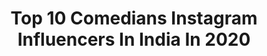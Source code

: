 ---
title: Top 10 Comedians Instagram Influencers In India In 2020
description: >-
  Find top comedians Instagram influencers in India in 2020. Most popular hashtags: #tiktok #comedy #coronavirus #travelphotography.
platform: Instagram
profiles:
  - username: "wrennwoods"
    fullname: >-
      Wrenn Woods
    location: "India"
    followers: 15123
    engagement: 280
    commentsToLikes: 0.055834
    avatar: "https://scontent-amt2-1.cdninstagram.com/v/t51.2885-19/s320x320/68739277_467760244074826_6706061687142744064_n.jpg?_nc_ht=scontent-amt2-1.cdninstagram.com&_nc_ohc=LburY1SgoRYAX8bUklN&oh=cd735c4fa2d79a109fe68d9d3a2f24f9&oe=5EB82A6A"
    verified: false
    hashtags: "#stayinside"
  - username: "eddiebcomedy"
    fullname: >-
      Eddie B
    location: "India"
    followers: 150846
    engagement: 651
    commentsToLikes: 0.071962
    avatar: "https://scontent-lhr8-1.cdninstagram.com/v/t51.2885-19/s320x320/87612557_645433746284232_3628334053209407488_n.jpg?_nc_ht=scontent-lhr8-1.cdninstagram.com&_nc_ohc=N_hwARETn7sAX_G8iYu&oh=506a137184e5962d327f7fb2fb691403&oe=5EBC131A"
    verified: true
    hashtags: "#eddiebcomedy, #teachersfollowteachers, #teacherslife, #teachersofinstagram"
  - username: "inaginasethi"
    fullname: >-
      Nagina Sethi Vines
    location: "India"
    followers: 48317
    engagement: 1720
    commentsToLikes: 0.025421
    avatar: "https://scontent-ams4-1.cdninstagram.com/v/t51.2885-19/s320x320/91162883_174832033494047_1017658935617781760_n.jpg?_nc_ht=scontent-ams4-1.cdninstagram.com&_nc_ohc=ud0HNrvwPtcAX-H5VTx&oh=4c875d5ed9ca0448a7acd16c4a2f54d8&oe=5EBD48FC"
    verified: false
    hashtags: "#handwashchallenge, #playathome, #natureza, #traveltheworld"
  - username: "izabellamiko"
    fullname: >-
      Izabella Miko|Fun+Inspiration
    location: "India"
    followers: 122131
    engagement: 358
    commentsToLikes: 0.065776
    avatar: "https://scontent-amt2-1.cdninstagram.com/v/t51.2885-19/s320x320/44889905_765717337098930_4190969821183082496_n.jpg?_nc_ht=scontent-amt2-1.cdninstagram.com&_nc_ohc=bpCjvPoBdm8AX8L6Exv&oh=ce7b7d0ab3ffefecefadc2d72f1e3afc&oe=5EBC4D22"
    verified: true
    hashtags: "#allow, #howtomanifest, #help, #youarenotalone"
  - username: "theskygupta"
    fullname: >-
      Aakash Gupta
    location: "India"
    followers: 106531
    engagement: 1397
    commentsToLikes: 0.006719
    avatar: "https://scontent-amt2-1.cdninstagram.com/v/t51.2885-19/s320x320/74876698_2454101748244916_5552994140762931200_n.jpg?_nc_ht=scontent-amt2-1.cdninstagram.com&_nc_ohc=pDd3WHSRisIAX-c-lP5&oh=ec20d547b7e828da0443fb2171f64316&oe=5EB1ED1B"
    verified: true
    hashtags: "#standuptour, #aakashcomedian, #standupvideo, #dogowner"
  - username: "boom2funny"
    fullname: >-
      Boom2funny
    location: "India"
    followers: 28611
    engagement: 808
    commentsToLikes: 0.024417
    avatar: "https://scontent-lhr8-1.cdninstagram.com/v/t51.2885-19/s320x320/83021114_134429337737350_2601265668879810560_n.jpg?_nc_ht=scontent-lhr8-1.cdninstagram.com&_nc_ohc=3KkFtWTveeUAX9fk7wW&oh=f81b2d5b6556622addae88c5b0fd85c5&oe=5EB8BBD1"
    verified: false
    hashtags: "#classic, #reposts, #cheating"
  - username: "iam_johnylever"
    fullname: >-
      Johny Lever
    location: "India"
    followers: 34768
    engagement: 1298
    commentsToLikes: 0.018267
    avatar: "https://scontent-ams4-1.cdninstagram.com/v/t51.2885-19/s320x320/69230287_2941538092737851_4853931798943498240_n.jpg?_nc_ht=scontent-ams4-1.cdninstagram.com&_nc_ohc=OdC2wKcBBZ4AX-yh52h&oh=e4062c0128c36cc6d5495ef4dd70364c&oe=5EBCAC59"
    verified: false
    hashtags: "#housefull4, #bobbydeol, #kritikharbanda, #coronavirusoutbreak"
  - username: "shivneel_dotcom"
    fullname: >-
      Shivneel
    location: "India"
    followers: 31071
    engagement: 872
    commentsToLikes: 0.017886
    avatar: "https://scontent-lhr8-1.cdninstagram.com/v/t51.2885-19/s320x320/44284512_1757371261055129_3391373723872264192_n.jpg?_nc_ht=scontent-lhr8-1.cdninstagram.com&_nc_ohc=XFjRNS9E0IUAX9YxiSI&oh=56549b1587ce48bb23798518941e266b&oe=5EB8DC0A"
    verified: false
    hashtags: "#couplegoals, #notacrip, #mcdonalds, #mcdnzszechuan"
  - username: "therealscruncho"
    fullname: >-
      Anthony B “SCRUNCHO” McKinely
    location: "India"
    followers: 35563
    engagement: 198
    commentsToLikes: 0.100132
    avatar: "https://scontent-lhr8-1.cdninstagram.com/v/t51.2885-19/s320x320/20634716_378780242525260_6423271436827230208_a.jpg?_nc_ht=scontent-lhr8-1.cdninstagram.com&_nc_ohc=W2XZfl-3_b0AX9vVED1&oh=7cb4c83d1341aeb3c4f1380ca1605538&oe=5EBBF1B4"
    verified: false
    hashtags: "#therealscruncho, #secondfromright, #kevinheart, #ripkobeandgianna"
  - username: "roony.ig"
    fullname: >-
      Tarun Kumar
    location: "India"
    followers: 22543
    engagement: 744
    commentsToLikes: 0.025034
    avatar: "https://scontent-lhr8-1.cdninstagram.com/v/t51.2885-19/s320x320/80785354_2413543665624217_2666660510216224768_n.jpg?_nc_ht=scontent-lhr8-1.cdninstagram.com&_nc_ohc=4bbvpqAZ7wQAX_DfPoO&oh=3e5b5effba80b682c1fc9feafc153fcf&oe=5EB95DEC"
    verified: false
    hashtags: "#punjabipowers, #indiandad, #gasman, #arrangedmarriage"
---